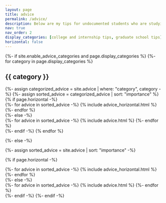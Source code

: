 ```yaml
---
layout: page
title: advice
permalink: /advice/
description: Below are my tips for undocumented students who are studying computer science (or related concentrations)! I try to cover things that are useful to know as you progress through college and graduate school.
nav: true
nav_order: 2
display_categories: [college and internship tips, graduate school tips]
horizontal: false
---
```


<!-- pages/advice.md -->
<div class="advice">
{%- if site.enable_advice_categories and page.display_categories %}
  <!-- Display categorized advice -->
  {%- for category in page.display_categories %}
  <h2 class="category">{{ category }}</h2>
  {%- assign categorized_advice = site.advice | where: "category", category -%}
  {%- assign sorted_advice = categorized_advice | sort: "importance" %}
  <!-- Generate cards for each advice -->
  {% if page.horizontal -%}
  <div class="container">
    <div class="row row-cols-2">
    {%- for advice in sorted_advice -%}
      {% include advice_horizontal.html %}
    {%- endfor %}
    </div>
  </div>
  {%- else -%}
  <div class="grid">
    {%- for advice in sorted_advice -%}
      {% include advice.html %}
    {%- endfor %}
  </div>
  {%- endif -%}
  {% endfor %}

{%- else -%}
<!-- Display advice without categories -->
  {%- assign sorted_advice = site.advice | sort: "importance" -%}
  <!-- Generate cards for each advice -->
  {% if page.horizontal -%}
  <div class="container">
    <div class="row row-cols-2">
    {%- for advice in sorted_advice -%}
      {% include advice_horizontal.html %}
    {%- endfor %}
    </div>
  </div>
  {%- else -%}
  <div class="grid">
    {%- for advice in sorted_advice -%}
      {% include advice.html %}
    {%- endfor %}
  </div>
  {%- endif -%}
{%- endif -%}
</div>
